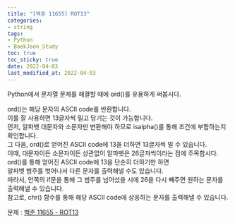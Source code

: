 ```yaml
---
title: "[백준 11655] ROT13"
categories: 
- string
tags:
- Python
- BaekJoon_Study
toc: true
toc_sticky: true
date: 2022-04-03
last_modified_at: 2022-04-03
---
```


Python에서 문자열 문제를 해결할 때에 ord()를 유용하게 써봅시다.

ord()는 해당 문자의 ASCII code를 반환합니다.  
이를 잘 사용하면 13글자씩 밀고 당기는 것이 가능합니다.  
먼저, 알파벳 대문자와 소문자만 변환해야 하므로 isalpha()를 통해 조건에 부합하는지 확인합니다.  
그 다음, ord()로 얻어진 ASCII code에 13을 더하면 13글자씩 밀 수 있습니다.  
이때, 대문자이든 소문자이든 상관없이 알파벳은 26글자씩이라는 점에 주목합시다.  
ord()를 통해 얻어진 ASCII code에 13을 단순히 더하기만 하면  
알파벳 범주를 벗어나서 다른 문자를 출력해낼 수도 있습니다.  
따라서, 안쪽의 if문을 통해 그 범주를 넘어섰을 시에 26을 다시 빼주면 원하는 문자를 출력해낼 수 있습니다.  
참고로, chr() 함수를 통해 해당 ASCII code에 상응하는 문자를 출력해낼 수 있습니다.

문제 : [백준 11655 - ROT13](https://www.acmicpc.net/problem/11655)

<script src="https://gist.github.com/Ryumaker/362e81ba877457dc6dc7f1fb00480057.js"></script>



